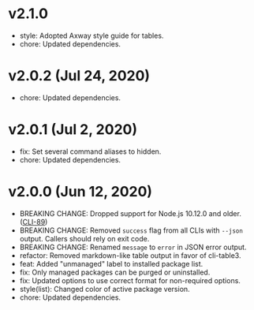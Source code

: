 # v2.1.0

 * style: Adopted Axway style guide for tables.
 * chore: Updated dependencies.

# v2.0.2 (Jul 24, 2020)

 * chore: Updated dependencies.

# v2.0.1 (Jul 2, 2020)

 * fix: Set several command aliases to hidden.
 * chore: Updated dependencies.

# v2.0.0 (Jun 12, 2020)

 * BREAKING CHANGE: Dropped support for Node.js 10.12.0 and older.
   ([CLI-89](https://jira.axway.com/browse/CLI-89))
 * BREAKING CHANGE: Removed `success` flag from all CLIs with `--json` output. Callers should rely
   on exit code.
 * BREAKING CHANGE: Renamed `message` to `error` in JSON error output.
 * refactor: Removed markdown-like table output in favor of cli-table3.
 * feat: Added "unmanaged" label to installed package list.
 * fix: Only managed packages can be purged or uninstalled.
 * fix: Updated options to use correct format for non-required options.
 * style(list): Changed color of active package version.
 * chore: Updated dependencies.
